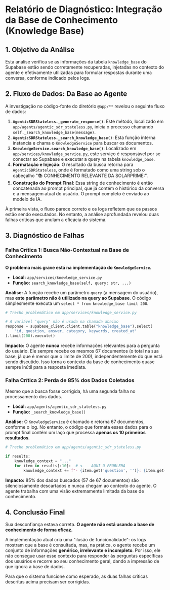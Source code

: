 # Relatório de Diagnóstico: Integração da Base de Conhecimento (Knowledge Base)

## 1. Objetivo da Análise

Esta análise verifica se as informações da tabela `knowledge_base` do Supabase estão sendo corretamente recuperadas, injetadas no contexto do agente e efetivamente utilizadas para formular respostas durante uma conversa, conforme indicado pelos logs.

## 2. Fluxo de Dados: Da Base ao Agente

A investigação no código-fonte do diretório `@app/**` revelou o seguinte fluxo de dados:

1.  **`AgenticSDRStateless._generate_response()`**: Este método, localizado em `app/agents/agentic_sdr_stateless.py`, inicia o processo chamando `self._search_knowledge_base(message)`.
2.  **`AgenticSDRStateless._search_knowledge_base()`**: Esta função interna instancia e chama o `KnowledgeService` para buscar os documentos.
3.  **`KnowledgeService.search_knowledge_base()`**: Localizado em `app/services/knowledge_service.py`, este serviço é responsável por se conectar ao Supabase e executar a query na tabela `knowledge_base`.
4.  **Formatação e Injeção**: O resultado da busca retorna para `AgenticSDRStateless`, onde é formatado como uma string sob o cabeçalho "📚 CONHECIMENTO RELEVANTE DA SOLARPRIME:".
5.  **Construção do Prompt Final**: Essa string de conhecimento é então concatenada ao prompt principal, que já contém o histórico da conversa e a mensagem atual do usuário. O prompt completo é enviado ao modelo de IA.

À primeira vista, o fluxo parece correto e os logs refletem que os passos estão sendo executados. No entanto, a análise aprofundada revelou duas falhas críticas que anulam a eficácia do sistema.

## 3. Diagnóstico de Falhas

### Falha Crítica 1: Busca Não-Contextual na Base de Conhecimento

**O problema mais grave está na implementação do `KnowledgeService`.**

- **Local:** `app/services/knowledge_service.py`
- **Função:** `search_knowledge_base(self, query: str, ...)`

**Análise:** A função recebe um parâmetro `query` (a mensagem do usuário), mas **este parâmetro não é utilizado na query ao Supabase**. O código simplesmente executa um `select * from knowledge_base limit 200`.

```python
# Trecho problemático em app/services/knowledge_service.py

# A variável 'query' não é usada na chamada abaixo
response = supabase_client.client.table("knowledge_base").select(
    "id, question, answer, category, keywords, created_at"
).limit(200).execute()
```

**Impacto:** O agente **nunca** recebe informações relevantes para a pergunta do usuário. Ele sempre recebe os mesmos 67 documentos (o total na sua base, já que é menor que o limite de 200), independentemente do que está sendo discutido. Isso torna o contexto da base de conhecimento quase sempre inútil para a resposta imediata.

### Falha Crítica 2: Perda de 85% dos Dados Coletados

Mesmo que a busca fosse corrigida, há uma segunda falha no processamento dos dados.

- **Local:** `app/agents/agentic_sdr_stateless.py`
- **Função:** `_search_knowledge_base()`

**Análise:** O `KnowledgeService` é chamado e retorna 67 documentos, conforme o log. No entanto, o código que formata esses dados para o prompt final contém um laço que processa **apenas os 10 primeiros resultados**.

```python
# Trecho problemático em app/agents/agentic_sdr_stateless.py

if results:
    knowledge_context = "..."
    for item in results[:10]:  # <--- AQUI O PROBLEMA
        knowledge_context += f"- {item.get('question', '')}: {item.get('answer', '')}\n"
```

**Impacto:** 85% dos dados buscados (57 de 67 documentos) são silenciosamente descartados e nunca chegam ao contexto do agente. O agente trabalha com uma visão extremamente limitada da base de conhecimento.

## 4. Conclusão Final

Sua desconfiança estava correta. **O agente não está usando a base de conhecimento de forma eficaz.**

A implementação atual cria uma "ilusão de funcionalidade": os logs mostram que a base é consultada, mas, na prática, o agente recebe um conjunto de informações **genérico, irrelevante e incompleto**. Por isso, ele não consegue usar esse contexto para responder às perguntas específicas dos usuários e recorre ao seu conhecimento geral, dando a impressão de que ignora a base de dados.

Para que o sistema funcione como esperado, as duas falhas críticas descritas acima precisam ser corrigidas.
